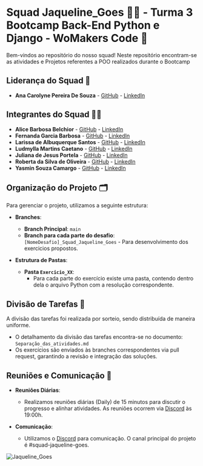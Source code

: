 # Squad Jaqueline_Goes 🔬🧬 - Turma 3 Bootcamp Back-End Python e Django - WoMakers Code 🦋

Bem-vindos ao repositório do nosso squad! Neste repositório encontram-se as atividades e Projetos referentes a POO realizados durante o Bootcamp

## Liderança do Squad 🌟

- **Ana Carolyne Pereira De Souza** - [GitHub](https://github.com/anadevti) - [LinkedIn](https://www.linkedin.com/in/ana-carolyne-pereira-de-souza/)

## Integrantes do Squad 👩‍💻

- **Alice Barbosa Belchior** - [GitHub](https://github.com/alicebelchior) - [LinkedIn](https://www.linkedin.com/in/alice-belchior/)
- **Fernanda Garcia Barbosa** - [GitHub](https://github.com/NandayGB) - [LinkedIn](https://www.linkedin.com/in/barbosaafernanda/)
- **Larissa de Albuquerque Santos** - [GitHub](https://github.com/lalbuquerques) - [LinkedIn](https://www.linkedin.com/in/larissa-albuquerque-379b40114/)
- **Ludmylla Martins Caetano** - [GitHub](https://github.com/ludmyllacaetano) - [LinkedIn](https://www.linkedin.com/in/ludmylla-caetano/)
- **Juliana de Jesus Portela** - [GitHub](https://github.com/JulianaPortehla) - [LinkedIn](https://www.linkedin.com/in/juliana-portela-a2799a6b/)
- **Roberta da Silva de Oliveira** - [GitHub](https://github.com/RobertaOliveira07) - [LinkedIn](https://www.linkedin.com/in/roberta-oliveira07/) 
- **Yasmin Souza Camargo** - [GitHub](https://github.com/Yasmin-Camargo) - [LinkedIn](https://www.linkedin.com/in/yasmin-souza-camargo-4a036b163/)

## Organização do Projeto 🗂️

Para gerenciar o projeto, utilizamos a seguinte estrutura:

- **Branches**: 
  - **Branch Principal**: `main` 
  - **Branch para cada parte do desafio**: `[NomeDesafio]_Squad_Jaqueline_Goes` - Para desenvolvimento dos exercicios propostos.

- **Estrutura de Pastas**:
  - **Pasta `Exercicio_XX`**: 
    - Para cada parte do exercício existe uma pasta, contendo dentro dela o arquivo Python com a resolução correspondente.

## Divisão de Tarefas 🔄

A divisão das tarefas foi realizada por sorteio, sendo distribuída de maneira uniforme.
- O detalhamento da divisão das tarefas encontra-se no documento: `Separação_das_atividades.md`
- Os exercícios são enviados às branches correspondentes via pull request, garantindo a revisão e integração das soluções.

## Reuniões e Comunicação 📅

- **Reuniões Diárias**: 
  - Realizamos reuniões diárias (Daily) de 15 minutos para discutir o progresso e alinhar atividades. As reuniões ocorrem via [Discord](https://discord.com) às 19:00h.

- **Comunicação**: 
  - Utilizamos o [Discord](https://discord.com) para comunicação. O canal principal do projeto é #squad-jaqueline-goes.

![Jaqueline_Goes](https://github.com/user-attachments/assets/a578588a-512c-46fd-b432-4b396c68da15)
